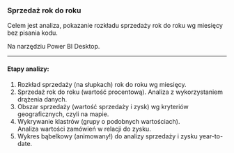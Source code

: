 ### Sprzedaż rok do roku
Celem jest analiza, pokazanie rozkładu sprzedaży rok do roku wg miesięcy bez pisania kodu.

Na narzędziu Power BI Desktop.

---

#### Etapy analizy:
<ol>
  <li>Rozkład sprzedaży (na słupkach) rok do roku wg miesięcy.</li>
  <li>Sprzedaż rok do roku (wartość procentową). Analiza z wykorzystaniem drążenia danych.</li>
  <li>Obszar sprzedaży (wartość sprzedaży i zysk) wg kryteriów geograficznych, czyli na mapie.</li>
  <li>Wykrywanie klastrów (grupy o podobnych wartościach). </br>
  Analiza wartości zamówień w relacji do zysku.</li>
  <li>Wykres bąbelkowy (animowany!) do analizy sprzedaży i zysku year-to-date.</li>
</ol>
